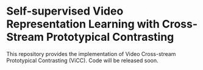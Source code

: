 # Self-supervised Video Representation Learning with Cross-Stream Prototypical Contrasting

This repository provides the implementation of Video Cross-stream Prototypical Contrasting (ViCC). Code will be released soon.
